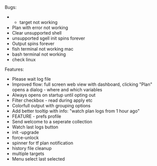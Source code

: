 Bugs:
* - target not working
* Plan with error not working
* Clear unsupported shell
* unsupported sgell init spins forever
* Output spins forever
* fish terminal not working mac
* bash terminal not working
* check linux

Features:
* Please wait log file
* Improved flow: full screen web view with dashboard, clicking "Plan" opens a dialog  - where and which variables
* Always opens on startup until opting out
* Filter checkbox - read during apply etc
* Colorfull output with grouping options
* Add better tooltip with info: "watch plan logs from 1 hour ago"
* FEATURE - prefs profile
* Send welcome to a seperate collection
* Watch last logs button
* init -upgrade
* force-unlock
* spinner for tf plan notification
* history file cleanup
* multiple targets
* Menu select last selected